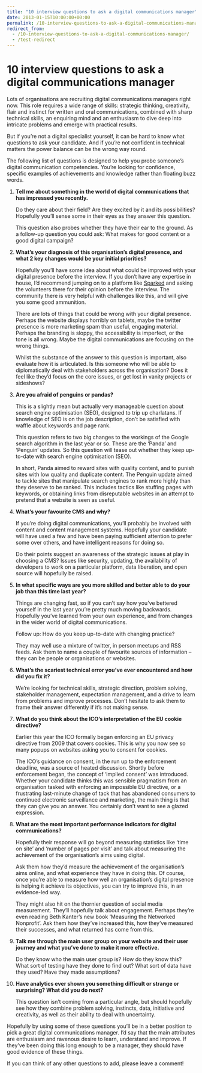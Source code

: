 ```yaml
---
title: "10 interview questions to ask a digital communications manager"
date: 2013-01-15T10:00:00+00:00
permalink: /10-interview-questions-to-ask-a-digital-communications-manager
redirect_from:
  - /10-interview-questions-to-ask-a-digital-communications-manager/
  - /test-redirect
---
```


# 10 interview questions to ask a digital communications manager

Lots of organisations are recruiting digital communications managers right now. This role requires a wide range of skills: strategic thinking, creativity, flair and instinct for written and oral communications, combined with sharp technical skills, an enquiring mind and an enthusiasm to dive deep into intricate problems and emerge with practical results.

But if you’re not a digital specialist yourself, it can be hard to know what questions to ask your candidate. And if you’re not confident in technical matters the power balance can be the wrong way round.

The following list of questions is designed to help you probe someone’s digital communication competencies. You’re looking for confidence, specific examples of achievements and knowledge rather than floating buzz words.

1. **Tell me about something in the world of digital communications that has impressed you recently.**

   Do they care about their field? Are they excited by it and its possibilities? Hopefully you’ll sense some in their eyes as they answer this question.

   This question also probes whether they have their ear to the ground. As a follow-up question you could ask: What makes for good content or a good digital campaign?

2. **What’s your diagnosis of this organisation’s digital presence, and what 2 key changes would be your initial priorities?**

   Hopefully you’ll have some idea about what could be improved with your digital presence before the interview. If you don’t have any expertise in house, I’d recommend jumping on to a platform like [Sparked](http://www.sparked.com/) and asking the volunteers there for their opinion before the interview. The community there is very helpful with challenges like this, and will give you some good ammunition.

   There are lots of things that could be wrong with your digital presence. Perhaps the website displays horribly on tablets, maybe the twitter presence is more marketing spam than useful, engaging material. Perhaps the branding is sloppy, the accessibility is imperfect, or the tone is all wrong. Maybe the digital communications are focusing on the wrong things.

   Whilst the substance of the answer to this question is important, also evaluate how it is articulated. Is this someone who will be able to diplomatically deal with stakeholders across the organisation? Does it feel like they’d focus on the core issues, or get lost in vanity projects or sideshows?

3. **Are you afraid of penguins or pandas?**

   This is a slightly mean but actually very manageable question about search engine optimisation (SEO), designed to trip up charlatans. If knowledge of SEO is on the job description, don’t be satisfied with waffle about keywords and page rank.

   This question refers to two big changes to the workings of the Google search algorithm in the last year or so. These are the ‘Panda’ and ‘Penguin’ updates. So this question will tease out whether they keep up-to-date with search engine optimisation (SEO).

   In short, Panda aimed to reward sites with quality content, and to punish sites with low quality and duplicate content. The Penguin update aimed to tackle sites that manipulate search engines to rank more highly than they deserve to be ranked. This includes tactics like stuffing pages with keywords, or obtaining links from disreputable websites in an attempt to pretend that a website is seen as useful.

4. **What’s your favourite CMS and why?**

   If you’re doing digital communications, you’ll probably be involved with content and content management systems. Hopefully your candidate will have used a few and have been paying sufficient attention to prefer some over others, and have intelligent reasons for doing so.

   Do their points suggest an awareness of the strategic issues at play in choosing a CMS? Issues like security, updating, the availability of developers to work on a particular platform, data liberation, and open source will hopefully be raised.

5. **In what specific ways are you more skilled and better able to do your job than this time last year?**

   Things are changing fast, so if you can’t say how you’ve bettered yourself in the last year you’re pretty much moving backwards. Hopefully you’ve learned from your own experience, and from changes in the wider world of digital communications.

   Follow up: How do you keep up-to-date with changing practice?

   They may well use a mixture of twitter, in person meetups and RSS feeds. Ask them to name a couple of favourite sources of information – they can be people or organisations or websites.

6. **What’s the scariest technical error you’ve ever encountered and how did you fix it?**

   We’re looking for technical skills, strategic direction, problem solving, stakeholder management, expectation management, and a drive to learn from problems and improve processes. Don’t hesitate to ask them to frame their answer differently if it’s not making sense.

7. **What do you think about the ICO’s interpretation of the EU cookie directive?**

   Earlier this year the ICO formally began enforcing an EU privacy directive from 2009 that covers cookies. This is why you now see so many popups on websites asking you to consent for cookies.

   The ICO’s guidance on consent, in the run up to the enforcement deadline, was a source of heated discussion. Shortly before enforcement began, the concept of ‘implied consent’ was introduced. Whether your candidate thinks this was sensible pragmatism from an organisation tasked with enforcing an impossible EU directive, or a frustrating last-minute change of tack that has abandoned consumers to continued electronic surveillance and marketing, the main thing is that they can give you an answer. You certainly don’t want to see a glazed expression.

8. **What are the most important performance indicators for digital communications?**

   Hopefully their response will go beyond measuring statistics like ‘time on site’ and ‘number of pages per visit’ and talk about measuring the achievement of the organisation’s aims using digital.

   Ask them how they’d measure the achievement of the organisation’s aims online, and what experience they have in doing this. Of course, once you’re able to measure how well an organisation’s digital presence is helping it achieve its objectives, you can try to improve this, in an evidence-led way.

   They might also hit on the thornier question of social media measurement. They’ll hopefully talk about engagement. Perhaps they’re even reading Beth Kanter’s new book ‘Measuring the Networked Nonprofit’. Ask them how they’ve increased this, how they’ve measured their successes, and what returned has come from this.

9. **Talk me through the main user group on your website and their user journey and what you’ve done to make it more effective.**

   Do they know who the main user group is? How do they know this? What sort of testing have they done to find out? What sort of data have they used? Have they made assumptions?

10. **Have analytics ever shown you something difficult or strange or surprising? What did you do next?**

    This question isn’t coming from a particular angle, but should hopefully see how they combine problem solving, instincts, data, initiative and creativity, as well as their ability to deal with uncertainty.

Hopefully by using some of these questions you’ll be in a better position to pick a great digital communications manager. I’d say that the main attributes are enthusiasm and ravenous desire to learn, understand and improve. If they’ve been doing this long enough to be a manager, they should have good evidence of these things.

If you can think of any other questions to add, please leave a comment!